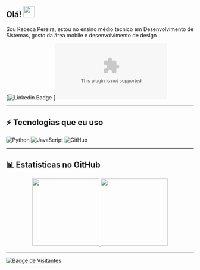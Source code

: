 ## Olá! <img src="https://raw.githubusercontent.com/aemmadi/aemmadi/master/wave.gif" width="30">

Sou Rebeca Pereira, estou no ensino médio técnico em Desenvolvimento de Sistemas, gosto da área mobile e desenvolvimento de design

[![Linkedin Badge](https://www.linkedin.com/in/rebeca-pereira-de-souza?utm_source=share&utm_campaign=share_via&utm_content=profile&utm_medium=android_app)
[![Email Badge](beccasouza044@gmail.com)

---

## ⚡ Tecnologias que eu uso

![Python](https://img.shields.io/badge/-Python-black?style=flat-square&logo=Python)
![JavaScript](https://img.shields.io/badge/-JavaScript-black?style=flat-square&logo=javascript)
![GitHub](https://img.shields.io/badge/-GitHub-181717?style=flat-square&logo=github)

---

## 📊 Estatísticas no GitHub

<div align="center">
  <a href="https://github.com/1RebecaPereira">
  <img height="180em" src="https://github-readme-stats.vercel.app/api?username=1RebecaPereira&show_icons=true&theme=tokyonight&include_all_commits=true&count_private=true"/>
  <img height="180em" src="https://github-readme-stats.vercel.app/api/top-langs/?username=1RebecaPereira&layout=compact&langs_count=7&theme=tokyonight"/>
</div>

---

![Badge de Visitantes](https://visitor-badge.laobi.icu/badge?page_id=higober.1RebecaPereira)
